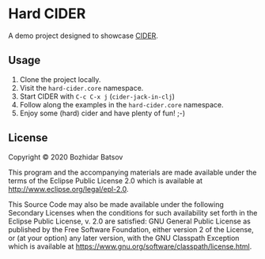 # Hard CIDER

A demo project designed to showcase [CIDER](https://www.cider.mx).

## Usage

1. Clone the project locally.
2. Visit the `hard-cider.core` namespace.
3. Start CIDER with `C-c C-x j` (`cider-jack-in-clj`)
4. Follow along the examples in the `hard-cider.core` namespace.
5. Enjoy some (hard) cider and have plenty of fun! ;-)

## License

Copyright © 2020 Bozhidar Batsov

This program and the accompanying materials are made available under the
terms of the Eclipse Public License 2.0 which is available at
http://www.eclipse.org/legal/epl-2.0.

This Source Code may also be made available under the following Secondary
Licenses when the conditions for such availability set forth in the Eclipse
Public License, v. 2.0 are satisfied: GNU General Public License as published by
the Free Software Foundation, either version 2 of the License, or (at your
option) any later version, with the GNU Classpath Exception which is available
at https://www.gnu.org/software/classpath/license.html.
